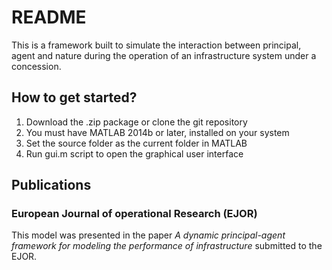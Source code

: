 # README

This is a framework built to simulate the interaction between principal, agent and nature during the operation of an infrastructure system under a concession.

## How to get started?

1. Download the .zip package or clone the git repository
2. You must have MATLAB 2014b or later, installed on your system
3. Set the source folder as the current folder in MATLAB
4. Run gui.m script to open the graphical user interface

## Publications

### European Journal of operational Research (EJOR)

This model was presented in the paper *A dynamic principal-agent framework for modeling the performance of infrastructure* submitted to the EJOR.
